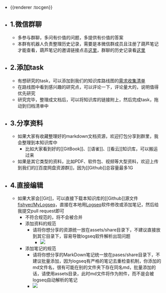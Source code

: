 - {{renderer :tocgen}}
- ## 1.微信群聊
	- 多参与群聊，多问有价值的问题，多提供有价值的答案
	- 本群有机器人负责整理历史记录，需要是本微信群成员且注册了葫芦笔记才能查看，葫芦笔记的邀请链接点击[这里](https://hulunote.com/app?invitation-code=74ccd42a#/main)，群聊的历史记录看[这里](https://www.hulunote.com/app#/WXGroup:%E9%AB%98%E6%95%88%E4%BF%A1%E6%81%AF%E7%AE%A1%E7%90%86-%E4%BA%A4%E6%B5%81%E7%BE%A4/diaries)
- ## 2.添加task
	- 有想研究的task，可以添加到我们的知识库路线图的[需求收集清单](https://dida365.com/pub/project/collaboration/invite/2d0ddb509df74362aba55c4a21de58e7?u=2f73710a20cf4e549db9a8fd03f7e759)
	- 在路线图中看到感兴趣的研究点，可以评论一下，评论量大的，说明值得优先研究
	- 研究完毕，整理成文档后，可以将知识库的链接附上，然后完成task，拖动到归档清单中
- ## 3.分享资料
	- 如果大家有收藏整理好的markdown文档资源，欢迎打包分享到群里，我会整理到本知识库中
		- 比如大家看到好的[[GitBook]]、[[语雀]]、[[看云]]知识库，可以搬运过来
	- 如果是其它类型的资料，比如PDF、软件包、视频等大型资料，欢迎上传到我们的[[百度网盘资源群]]，因为[[Github]]总容量最多1G
- ## 4.直接编辑
	- 如果大家会[[Git]]，可以直接下载本知识库的[[Github]]源文件 [fishyer/MyLogseq](https://github.com/fishyer/MyLogseq)，直接在本地用[Logseq](https://logseq.com/)软件修改或添加笔记，然后给我提交pull request即可
		- 不符合规范的，将不会被合并
		- 添加资料的规范
			- 请将你想分享的资源统一放在assets/share目录下，不建议直接放到其它目录下，容易导致logseq软件解析出现问题
				- ![](https://photo.fishyer.com/img/202204211654838.png)
		- 添加笔记的规范
			- 请将你想分享的MarkDown笔记统一放在pases/share目录下，不建议批量添加，因为logseq有严格的笔记去重检查机制，你添加的md文件名，很有可能在别的文件夹下存在同名md，批量添加的话，请使用assets目录，此时md文件将作为附件，而不是会被logseq自动解析的笔记
			- ![](https://photo.fishyer.com/img/202204211843968.png)